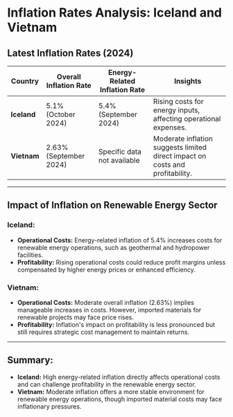 
# Inflation Rates Analysis: Iceland and Vietnam

## Latest Inflation Rates (2024)

| Country     | Overall Inflation Rate | Energy-Related Inflation Rate | Insights                                                                 |
|-------------|-------------------------|-------------------------------|--------------------------------------------------------------------------|
| **Iceland** | 5.1% (October 2024)    | 5.4% (September 2024)         | Rising costs for energy inputs, affecting operational expenses.           |
| **Vietnam** | 2.63% (September 2024) | Specific data not available    | Moderate inflation suggests limited direct impact on costs and profitability. |

---

## Impact of Inflation on Renewable Energy Sector

### Iceland:
- **Operational Costs:** Energy-related inflation of 5.4% increases costs for renewable energy operations, such as geothermal and hydropower facilities.
- **Profitability:** Rising operational costs could reduce profit margins unless compensated by higher energy prices or enhanced efficiency.

### Vietnam:
- **Operational Costs:** Moderate overall inflation (2.63%) implies manageable increases in costs. However, imported materials for renewable projects may face price rises.
- **Profitability:** Inflation's impact on profitability is less pronounced but still requires strategic cost management to maintain returns.

---

## Summary:
- **Iceland:** High energy-related inflation directly affects operational costs and can challenge profitability in the renewable energy sector.
- **Vietnam:** Moderate inflation offers a more stable environment for renewable energy operations, though imported material costs may face inflationary pressures.

